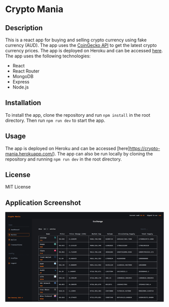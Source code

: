 # Crypto Mania

## Description
This is a react app for buying and selling crypto currency using fake currency (AUD). The app uses the [CoinGecko API](https://www.coingecko.com/en/api) to get the latest crypto currency prices. The app is deployed on Heroku and can be accessed [here](https://cryptomania.herokuapp.com/). The app uses the following technologies:
- React
- React Router
- MongoDB
- Express
- Node.js

## Installation
To install the app, clone the repository and run `npm install` in the root directory. Then run `npm run dev` to start the app.


## Usage
The app is deployed on Heroku and can be accessed [here]https://crypto-mania.herokuapp.com/). The app can also be run locally by cloning the repository and running `npm run dev` in the root directory.

## License
MIT License

## Application Screenshot
![Application Screenshot](./deployed.png)
